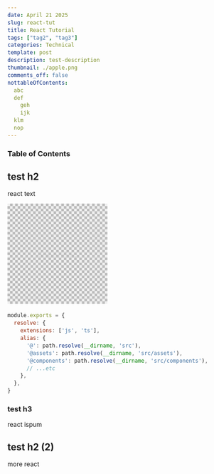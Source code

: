 ```yaml
---
date: April 21 2025
slug: react-tut
title: React Tutorial
tags: ["tag2", "tag3"]
categories: Technical
template: post
description: test-description
thumbnail: ./apple.png
comments_off: false
nottableOfContents:
  abc
  def
    geh
    ijk
  klm
  nop
---
```

### Table of Contents

## test h2
react text 

![test](./apple.png)

```js
module.exports = {
  resolve: {
    extensions: ['js', 'ts'],
    alias: {
      '@': path.resolve(__dirname, 'src'),
      '@assets': path.resolve(__dirname, 'src/assets'),
      '@components': path.resolve(__dirname, 'src/components'),
      // ...etc
    },
  },
}
```

### test h3 
react ispum 

## test h2 (2)
more react

